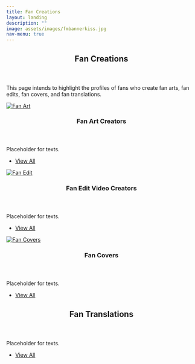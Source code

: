 ```yaml
---
title: Fan Creations
layout: landing
description: ""
image: assets/images/fmbannerkiss.jpg
nav-menu: true
---
```


<!-- Main -->
<div id="main">

<!-- One -->
<section id="one">
	<div class="inner">
		<header class="major">
			<h2>Fan Creations</h2>
		</header>
		<p>This page intends to highlight the profiles of fans who create fan arts, fan edits, fan covers, and fan translations.</p>
	</div>
</section>

<!-- Two -->
<section id="two" class="spotlights">
	<section>
		<a href="generic.html" class="image">
			<img src="{{ 'assets/images/fanart.jpg' | relative_url }}" alt="Fan Art" data-position="center center" >
		</a>
		<div class="content">
			<div class="inner">
				<header class="major">
					<h3>Fan Art Creators</h3>
				</header>
				<p>Placeholder for texts.</p>
				<ul class="actions">
					<li><a href="allposts.html" class="button">View All</a></li>
				</ul>
			</div>
		</div>
	</section>
	<section>
		<a href="generic.html" class="image">
			<img src="{{ 'assets/images/fanedit.jpg' | relative_url }}" alt="Fan Edit" data-position="top center"  >
		</a>
		<div class="content">
			<div class="inner">
				<header class="major">
					<h3>Fan Edit Video Creators</h3>
				</header>
				<p>Placeholder for texts.</p>
				<ul class="actions">
					<li><a href="allposts.html" class="button">View All</a></li>
				</ul>
			</div>
		</div>
	</section>
	<section>
		<a href="generic.html" class="image">
			<img src="{{ 'assets/images/fancover.jpg' | relative_url }}" alt="Fan Covers" data-position="25% 25%"  >
		</a>
		<div class="content">
			<div class="inner">
				<header class="major">
					<h3>Fan Covers</h3>
				</header>
				<p>Placeholder for texts.</p>
				<ul class="actions">
					<li><a href="allposts.html" class="button">View All</a></li>
				</ul>
			</div>
		</div>
	</section>
</section>
<!-- Three -->
	<section id="three">
		<div class="inner">
			<header class="major">
				<h2>Fan Translations</h2>
			</header>
			<p>Placeholder for texts.</p>
			<ul class="actions">
				<li><a href="allposts.html" class="button next">View All</a></li>
			</ul>
		</div>
	</section>
</div>
